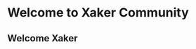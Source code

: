 # Welcome to Xaker Community
## Welcome Xaker
<link rel="icon" type="image/png" href="https://raw.githubusercontent.com/Kamakepar2029/Xaker/master/X.JPG" />
<link rel="apple-touch-icon" href="https://raw.githubusercontent.com/Kamakepar2029/Xaker/master/X.JPG"/>
